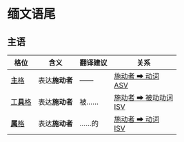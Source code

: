 # 缅文语尾

## 主语

|格位|含义|翻译建议|关系|
|-|-|-|-|
|[**主**格](https://assets-hk.wikipali.org/pali-handbook/zh-Hans/declension/acc.html)|表达**施动者**|——|[施动者 ➡ 动词<br>ASV](https://assets-hk.wikipali.org/pali-handbook/zh-Hans/basic-relation/nom/nom-asv.html)|
|[工**具**格](https://assets-hk.wikipali.org/pali-handbook/zh-Hans/declension/nom.html)|表达**施动者**|被……|[施动者 ➡ 被动动词<br>ISV](https://assets-hk.wikipali.org/pali-handbook/zh-Hans/basic-relation/instr/instr-isv.html)|
|[**属**格](https://assets-hk.wikipali.org/pali-handbook/zh-Hans/declension/nom.html)|表达**施动者**|……的|[施动者 ➡ 动词<br>ISV](https://assets-hk.wikipali.org/pali-handbook/zh-Hans/basic-relation/gen/gen-isv.html)|
